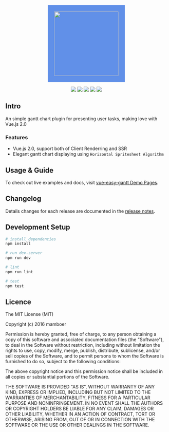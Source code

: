 <p align="center">
  <span style="padding: 20px;background:#6190e8;display:inline-block">
    <img width="200" src="https://cdn.rawgit.com/mamboer/vue-easy-gantt/49609585/example/assets/logo.png" />
  </span>
</p>
<p align="center">
  <a href="https://travis-ci.org/mamboer/vue-easy-gantt"><img src="https://img.shields.io/travis/mamboer/vue-easy-gantt/master.svg"></a>
  <a href="https://codecov.io/github/mamboer/vue-easy-gantt?branch=master"><img src="https://img.shields.io/codecov/c/github/mamboer/vue-easy-gantt/master.svg"></a>
  <a href="https://www.npmjs.com/package/vue-easy-gantt"><img src="https://img.shields.io/npm/dt/vue-easy-gantt.svg"></a>
  <a href="https://www.npmjs.com/package/vue-easy-gantt"><img src="https://img.shields.io/npm/v/vue-easy-gantt.svg"></a>
  <a href="https://www.npmjs.com/package/vue-easy-gantt"><img src="https://img.shields.io/npm/l/vue-easy-gantt.svg"></a>
</p>

## Intro

An simple gantt chart plugin for presenting user tasks, making love with Vue.js 2.0

### Features
- Vue.js 2.0, support both of Client Renderring and SSR
- Elegant gantt chart displaying using `Horizontal Spritesheet Algorithm`

## Usage & Guide
To check out live examples and docs, visit [vue-easy-gantt Demo Pages](http://faso.me/vue-easy-gantt/).

## Changelog
Details changes for each release are documented in the [release notes](https://github.com/mamboer/vue-easy-gantt/releases).

## Development Setup
```bash
# install dependencies
npm install

# run dev-server
npm run dev

# lint
npm run lint

# test
npm test
```

## Licence
The MIT License (MIT)

Copyright (c) 2016 mamboer

Permission is hereby granted, free of charge, to any person obtaining a copy
of this software and associated documentation files (the "Software"), to deal
in the Software without restriction, including without limitation the rights
to use, copy, modify, merge, publish, distribute, sublicense, and/or sell
copies of the Software, and to permit persons to whom the Software is
furnished to do so, subject to the following conditions:

The above copyright notice and this permission notice shall be included in all
copies or substantial portions of the Software.

THE SOFTWARE IS PROVIDED "AS IS", WITHOUT WARRANTY OF ANY KIND, EXPRESS OR
IMPLIED, INCLUDING BUT NOT LIMITED TO THE WARRANTIES OF MERCHANTABILITY,
FITNESS FOR A PARTICULAR PURPOSE AND NONINFRINGEMENT. IN NO EVENT SHALL THE
AUTHORS OR COPYRIGHT HOLDERS BE LIABLE FOR ANY CLAIM, DAMAGES OR OTHER
LIABILITY, WHETHER IN AN ACTION OF CONTRACT, TORT OR OTHERWISE, ARISING FROM,
OUT OF OR IN CONNECTION WITH THE SOFTWARE OR THE USE OR OTHER DEALINGS IN THE
SOFTWARE.
